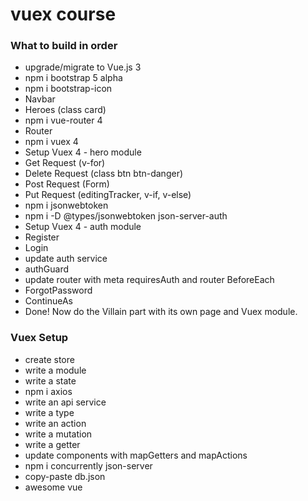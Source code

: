 # vuex course

### What to build in order

- upgrade/migrate to Vue.js 3
- npm i bootstrap 5 alpha
- npm i bootstrap-icon
- Navbar
- Heroes (class card)
- npm i vue-router 4
- Router
- npm i vuex 4
- Setup Vuex 4 - hero module
- Get Request (v-for)
- Delete Request (class btn btn-danger)
- Post Request (Form)
- Put Request (editingTracker, v-if, v-else)
- npm i jsonwebtoken
- npm i -D @types/jsonwebtoken json-server-auth
- Setup Vuex 4 - auth module
- Register
- Login
- update auth service
- authGuard
- update router with meta requiresAuth and router BeforeEach
- ForgotPassword
- ContinueAs
- Done! Now do the Villain part with its own page and Vuex module.

### Vuex Setup

- create store
- write a module
- write a state
- npm i axios
- write an api service
- write a type
- write an action
- write a mutation
- write a getter
- update components with mapGetters and mapActions
- npm i concurrently json-server
- copy-paste db.json
- awesome vue
